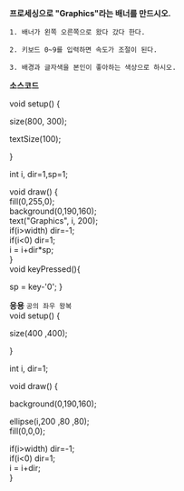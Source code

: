 **프로세싱으로 "Graphics"라는 배너를 만드시오.**

`1. 배너가 왼쪽 오른쪽으로 왔다 갔다 한다.`

`2. 키보드 0~9를 입력하면 속도가 조절이 된다.`

`3. 배경과 글자색을 본인이 좋아하는 색상으로 하시오.`   


**소스코드**

void setup() {

size(800, 300);

textSize(100);

}

int i, dir=1,sp=1;

void draw() {  
fill(0,255,0);  
 background(0,190,160);  
 text("Graphics", i, 200);  
 if(i>width) dir=-1;  
 if(i<0) dir=1;  
 i = i+dir*sp;  
}  
  void keyPressed(){  

sp = key-'0'; } 

**응용**
`공의 좌우 왕복`  
void setup() {  

size(400 ,400);  
  
}  

int i, dir=1;  
 
void draw() {   
  
  background(0,190,160);  
  
  ellipse(i,200 ,80 ,80);   
fill(0,0,0);     

 if(i>width) dir=-1;     
 if(i<0) dir=1;                
 i = i+dir;            
}     
